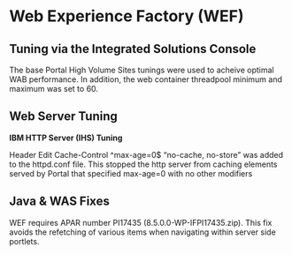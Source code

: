 # Web Experience Factory (WEF)

## Tuning via the Integrated Solutions Console

The base Portal High Volume Sites tunings were used to acheive optimal WAB performance.
In addition, the web container threadpool minimum and maximum was set to 60.

## Web Server Tuning

**IBM HTTP Server (IHS) Tuning**

Header Edit Cache-Control ^max-age=0$ “no-cache, no-store”
was added to the httpd.conf file. This stopped the http server from caching elements served by Portal that
specified max-age=0 with no other modifiers

## Java & WAS Fixes

WEF requires APAR number PI17435 (8.5.0.0-WP-IFPI17435.zip). This fix avoids the refetching of various
items when navigating within server side portlets.